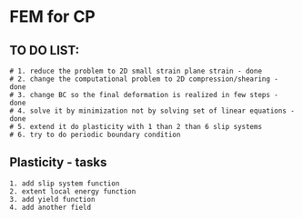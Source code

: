 # FEM for CP

## TO DO LIST:
    # 1. reduce the problem to 2D small strain plane strain - done
    # 2. change the computational problem to 2D compression/shearing - done
    # 3. change BC so the final deformation is realized in few steps - done
    # 4. solve it by minimization not by solving set of linear equations - done
    # 5. extend it do plasticity with 1 than 2 than 6 slip systems
    # 6. try to do periodic boundary condition

## Plasticity - tasks

    1. add slip system function
    2. extent local energy function
    3. add yield function
    4. add another field